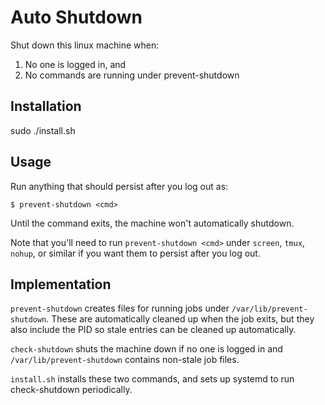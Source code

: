 # Auto Shutdown

Shut down this linux machine when:

1. No one is logged in, and
2. No commands are running under prevent-shutdown

## Installation

sudo ./install.sh

## Usage

Run anything that should persist after you log out as:

    $ prevent-shutdown <cmd>

Until the command exits, the machine won't automatically shutdown.

Note that you'll need to run `prevent-shutdown <cmd>` under `screen`, `tmux`,
`nohup`, or similar if you want them to persist after you log out.

## Implementation

`prevent-shutdown` creates files for running jobs under
`/var/lib/prevent-shutdown`.  These are automatically cleaned up when the job
exits, but they also include the PID so stale entries can be cleaned up
automatically.

`check-shutdown` shuts the machine down if no one is logged in and
`/var/lib/prevent-shutdown` contains non-stale job files.

`install.sh` installs these two commands, and sets up systemd to run
check-shutdown periodically.
